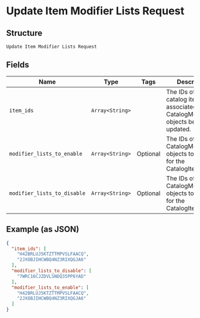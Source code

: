 
# Update Item Modifier Lists Request

## Structure

`Update Item Modifier Lists Request`

## Fields

| Name | Type | Tags | Description |
|  --- | --- | --- | --- |
| `item_ids` | `Array<String>` |  | The IDs of the catalog items associated with the CatalogModifierList objects being updated. |
| `modifier_lists_to_enable` | `Array<String>` | Optional | The IDs of the CatalogModifierList objects to enable for the CatalogItem. |
| `modifier_lists_to_disable` | `Array<String>` | Optional | The IDs of the CatalogModifierList objects to disable for the CatalogItem. |

## Example (as JSON)

```json
{
  "item_ids": [
    "H42BRLUJ5KTZTTMPVSLFAACQ",
    "2JXOBJIHCWBQ4NZ3RIXQGJA6"
  ],
  "modifier_lists_to_disable": [
    "7WRC16CJZDVLSNDQ35PP6YAD"
  ],
  "modifier_lists_to_enable": [
    "H42BRLUJ5KTZTTMPVSLFAACQ",
    "2JXOBJIHCWBQ4NZ3RIXQGJA6"
  ]
}
```

